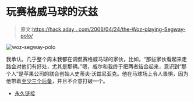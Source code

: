 # 玩赛格威马球的沃兹

> 原文:[https://hack aday . com/2006/04/24/the-Woz-playing-Segway-polo/](https://hackaday.com/2006/04/24/the-woz-playing-segway-polo/)

![](../Images/54b401eda086f0589e9ec32f78ae7d34.png "woz-segway-polo")

我承认。几乎整个周末我都在调侃赛格威马球的家伙，比如，“那些家伙看起来走路会对他们有好处，尤其是那辆。”嗯，威尔和我终于把两者结合起来，意识到“那个人”是苹果公司的联合创始人史蒂夫·沃兹尼亚克。他在马球场上令人畏惧，因为他带着[至少三个后备](http://www.bookofjoe.com/2005/04/steve_wozniak_i.html)，并且不介意打破一个。

*   [永久链接](http://www.flickr.com/photos/hackaday/133696060/)